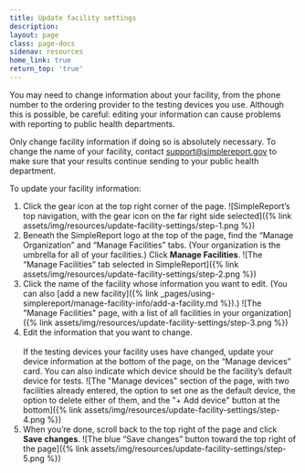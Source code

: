 ```yaml
---
title: Update facility settings
description:
layout: page
class: page-docs
sidenav: resources
home_link: true
return_top: 'true'
---
```


You may need to change information about your facility, from the phone number to the ordering provider to the testing devices you use. Although this is possible, be careful: editing your information can cause problems with reporting to public health departments.

<div class="usa-alert usa-alert--warning">
  <div class="usa-alert__body">
    <p class="usa-alert__text">Only change facility information if doing so is absolutely necessary. To change the name of your facility, contact <a href="mailto:support@simplereport.gov">support@simplereport.gov</a> to make sure that your results continue sending to your public health department.</p>
  </div>
</div>

To update your facility information:
1. Click the gear icon at the top right corner of the page.
![SimpleReport’s top navigation, with the gear icon on the far right side selected]({% link assets/img/resources/update-facility-settings/step-1.png %})
2. Beneath the SimpleReport logo at the top of the page, find the “Manage Organization” and “Manage Facilities” tabs. (Your organization is the umbrella for all of your facilities.) Click **Manage Facilities**.
![The “Manage Facilities” tab selected in SimpleReport]({% link assets/img/resources/update-facility-settings/step-2.png %})
3. Click the name of the facility whose information you want to edit. (You can also [add a new facility]({% link _pages/using-simplereport/manage-facility-info/add-a-facility.md %}).)
![The "Manage Facilities" page, with a list of all facilities in your organization]({% link assets/img/resources/update-facility-settings/step-3.png %})
4. Edit the information that you want to change.<br class="margin-top-2"><br>
If the testing devices your facility uses have changed, update your device information at the bottom of the page, on the “Manage devices” card. You can also indicate which device should be the facility’s default device for tests.
![The "Manage devices" section of the page, with two facilities already entered, the option to set one as the default device, the option to delete either of them, and the "+ Add device" button at the bottom]({% link assets/img/resources/update-facility-settings/step-4.png %})
1. When you’re done, scroll back to the top right of the page and click **Save changes**.
![The blue “Save changes” button toward the top right of the page]({% link assets/img/resources/update-facility-settings/step-5.png %})
